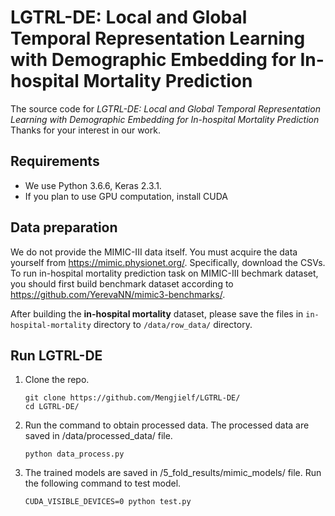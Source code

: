 # LGTRL-DE: Local and Global Temporal Representation Learning with Demographic Embedding for In-hospital Mortality Prediction

The source code for *LGTRL-DE: Local and Global Temporal Representation Learning with Demographic Embedding for In-hospital Mortality Prediction* 
Thanks for your interest in our work.

## Requirements

* We use Python 3.6.6, Keras 2.3.1.
* If you plan to use GPU computation, install CUDA

## Data preparation
We do not provide the MIMIC-III data itself. You must acquire the data yourself from https://mimic.physionet.org/. Specifically, download the CSVs. To run in-hospital mortality prediction task on MIMIC-III bechmark dataset, you should first build benchmark dataset according to https://github.com/YerevaNN/mimic3-benchmarks/.

After building the **in-hospital mortality** dataset, please save the files in ```in-hospital-mortality``` directory to ```/data/row_data/``` directory.

## Run LGTRL-DE

1. Clone the repo.

       git clone https://github.com/Mengjielf/LGTRL-DE/
       cd LGTRL-DE/
    
2. Run the command to obtain processed data. The processed data are saved in /data/processed_data/ file.

       python data_process.py

3. The trained models are saved in /5_fold_results/mimic_models/ file. Run the following command to test model.

       CUDA_VISIBLE_DEVICES=0 python test.py
       


